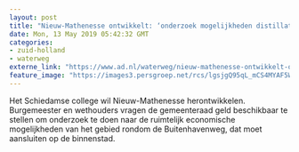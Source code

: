 ```yaml
---
layout: post
title: "Nieuw-Mathenesse ontwikkelt: ‘onderzoek mogelijkheden distillateursbuurt’"
date: Mon, 13 May 2019 05:42:32 GMT
categories: 
- zuid-holland 
- waterweg 
externe_link: "https://www.ad.nl/waterweg/nieuw-mathenesse-ontwikkelt-onderzoek-mogelijkheden-distillateursbuurt~a0c20759/"
feature_image: "https://images3.persgroep.net/rcs/lgsjgQ95qL_mCS4MYAF5WZipYEQ/diocontent/62954443/_fitwidth/400/?appId=21791a8992982cd8da851550a453bd7f&quality=0.7"
---
```


Het Schiedamse college wil Nieuw-Mathenesse herontwikkelen. Burgemeester en wethouders vragen de gemeenteraad geld beschikbaar te stellen om onderzoek te doen naar de ruimtelijk economische mogelijkheden van het gebied rondom de Buitenhavenweg, dat moet aansluiten op de binnenstad.
